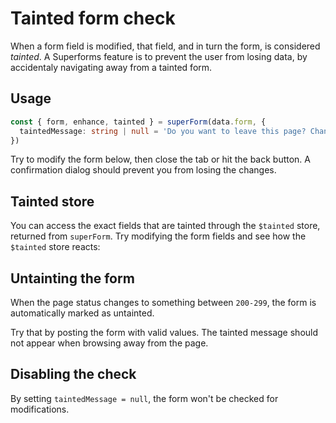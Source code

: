 <script lang="ts">
	import Form from './Form.svelte'
  import Next from '$lib/Next.svelte'
	import SuperDebug from 'sveltekit-superforms/client/SuperDebug.svelte'
  import { concepts } from '$lib/navigation/sections'

	export let data;
</script>

# Tainted form check

When a form field is modified, that field, and in turn the form, is considered _tainted_. A Superforms feature is to prevent the user from losing data, by accidentaly navigating away from a tainted form.

## Usage

```ts
const { form, enhance, tainted } = superForm(data.form, {
  taintedMessage: string | null = 'Do you want to leave this page? Changes you made may not be saved.'
})
```

Try to modify the form below, then close the tab or hit the back button. A confirmation dialog should prevent you from losing the changes.

<Form {data} />

## Tainted store

You can access the exact fields that are tainted through the `$tainted` store, returned from `superForm`. Try modifying the form fields and see how the `$tainted` store reacts:

## Untainting the form

When the page status changes to something between `200-299`, the form is automatically marked as untainted.

Try that by posting the form with valid values. The tainted message should not appear when browsing away from the page.

## Disabling the check

By setting `taintedMessage = null`, the form won't be checked for modifications.

<Next section={concepts} />
